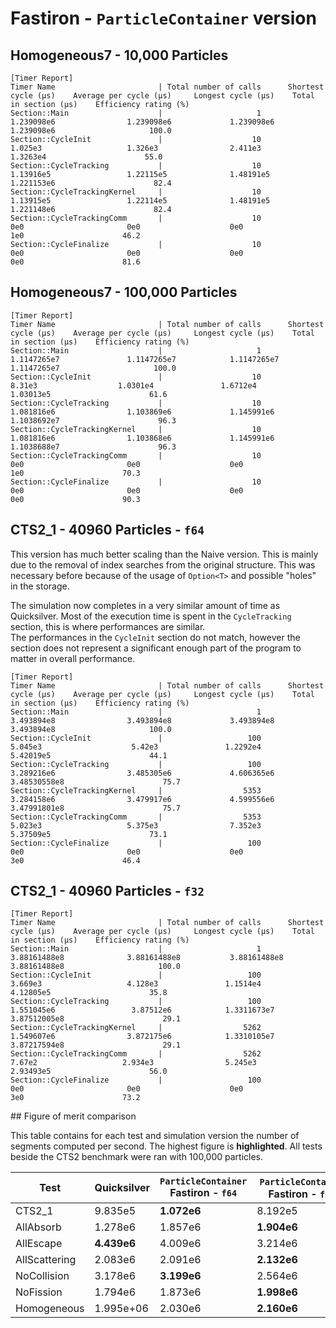 # Fastiron - `ParticleContainer` version

## Homogeneous7 - 10,000 Particles

```
[Timer Report]
Timer Name                       | Total number of calls      Shortest cycle (µs)    Average per cycle (µs)     Longest cycle (µs)    Total in section (µs)    Efficiency rating (%)
Section::Main                    |                     1          1.239098e6                1.239098e6             1.239098e6               1.239098e6                     100.0
Section::CycleInit               |                    10             1.025e3                   1.326e3                2.411e3                 1.3263e4                      55.0
Section::CycleTracking           |                    10           1.13916e5                 1.22115e5              1.48191e5               1.221153e6                      82.4
Section::CycleTrackingKernel     |                    10           1.13915e5                 1.22114e5              1.48191e5               1.221148e6                      82.4
Section::CycleTrackingComm       |                    10                 0e0                       0e0                    0e0                      1e0                      46.2
Section::CycleFinalize           |                    10                 0e0                       0e0                    0e0                      0e0                      81.6
```

## Homogeneous7 - 100,000 Particles

```
[Timer Report]
Timer Name                       | Total number of calls      Shortest cycle (µs)    Average per cycle (µs)     Longest cycle (µs)    Total in section (µs)    Efficiency rating (%)
Section::Main                    |                     1         1.1147265e7               1.1147265e7            1.1147265e7              1.1147265e7                     100.0
Section::CycleInit               |                    10              8.31e3                  1.0301e4               1.6712e4                1.03013e5                      61.6
Section::CycleTracking           |                    10          1.081816e6                1.103869e6             1.145991e6              1.1038692e7                      96.3
Section::CycleTrackingKernel     |                    10          1.081816e6                1.103868e6             1.145991e6              1.1038688e7                      96.3
Section::CycleTrackingComm       |                    10                 0e0                       0e0                    0e0                      1e0                      70.3
Section::CycleFinalize           |                    10                 0e0                       0e0                    0e0                      0e0                      90.3
```

## CTS2_1 - 40960 Particles - `f64`

This version has much better scaling than the Naive version. This is mainly due to the removal 
of index searches from the original structure. This was necessary before because of the usage 
of `Option<T>` and possible "holes" in the storage. 

The simulation now completes in a very similar amount of time as Quicksilver. Most of the 
execution time is spent in the `CycleTracking` section, this is where performances are
similar.\
The performances in the `CycleInit` section do not match, however the section does not
represent a significant enough part of the program to matter in overall performance.

```
[Timer Report]
Timer Name                       | Total number of calls      Shortest cycle (µs)    Average per cycle (µs)     Longest cycle (µs)    Total in section (µs)    Efficiency rating (%)
Section::Main                    |                     1          3.493894e8                3.493894e8             3.493894e8               3.493894e8                     100.0
Section::CycleInit               |                   100             5.045e3                    5.42e3               1.2292e4                5.42019e5                      44.1
Section::CycleTracking           |                   100          3.289216e6                3.485305e6             4.606365e6             3.48530558e8                      75.7
Section::CycleTrackingKernel     |                  5353          3.284158e6                3.479917e6             4.599556e6             3.47991801e8                      75.7
Section::CycleTrackingComm       |                  5353             5.023e3                   5.375e3                7.352e3                5.37509e5                      73.1
Section::CycleFinalize           |                   100                 0e0                       0e0                    0e0                      3e0                      46.4
```

## CTS2_1 - 40960 Particles - `f32`

```
[Timer Report]
Timer Name                       | Total number of calls      Shortest cycle (µs)    Average per cycle (µs)     Longest cycle (µs)    Total in section (µs)    Efficiency rating (%)
Section::Main                    |                     1        3.88161488e8              3.88161488e8           3.88161488e8             3.88161488e8                     100.0
Section::CycleInit               |                   100             3.669e3                   4.128e3               1.1514e4                4.12805e5                      35.8
Section::CycleTracking           |                   100          1.551045e6                 3.87512e6            1.3311673e7             3.87512005e8                      29.1
Section::CycleTrackingKernel     |                  5262          1.549607e6                3.872175e6            1.3310105e7             3.87217594e8                      29.1
Section::CycleTrackingComm       |                  5262              7.67e2                   2.934e3                5.245e3                2.93493e5                      56.0
Section::CycleFinalize           |                   100                 0e0                       0e0                    0e0                      3e0                      73.2
```

## Figure of merit comparison

This table contains for each test and simulation version the number of segments computed per 
second. The highest figure is **highlighted**. All tests beside the CTS2 benchmark were ran with 
100,000 particles. 

Test          | Quicksilver | `ParticleContainer` Fastiron - `f64` | `ParticleContainer` Fastiron - `f32`
--------------|-------------|--------------------------------------|-------------------------------------
CTS2_1        | 9.835e5     | **1.072e6**                          | 8.192e5
AllAbsorb     | 1.278e6     | 1.857e6                              | **1.904e6**
AllEscape     | **4.439e6** | 4.009e6                              | 3.214e6
AllScattering | 2.083e6     | 2.091e6                              | **2.132e6**
NoCollision   | 3.178e6     | **3.199e6**                          | 2.564e6
NoFission     | 1.794e6     | 1.873e6                              | **1.998e6**
Homogeneous   | 1.995e+06   | 2.030e6                              | **2.160e6**